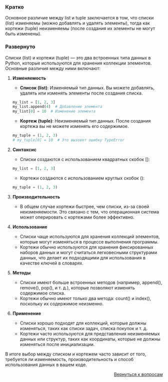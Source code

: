 ### Кратко

Основное различие между list и tuple заключается в том, что списки (list) изменяемы (можно добавлять и удалять
элементы), тогда как кортежи (tuple) неизменяемы (после создания их элементы не могут быть изменены).

### Развернуто

Списки (list) и кортежи (tuple) — это два встроенных типа данных в Python, которые используются для хранения коллекции
элементов. Основные различия между ними включают:

1. **Изменяемость**
    - **Список (list)**: Изменяемый тип данных. Вы можете добавлять, удалять или изменять элементы после создания
      списка.
    ```python
    my_list = [1, 2, 3]
    my_list.append(4)  # Добавление элемента
    my_list[0] = 10  # Изменение элемента
    ```
    - **Кортеж (tuple)**: Неизменяемый тип данных. После создания кортежа вы не можете изменять его содержимое.
    ```python
    my_tuple = (1, 2, 3)
    # my_tuple[0] = 10  # Это вызовет ошибку TypeError
    ```

2. **Синтаксис**
    - Списки создаются с использованием квадратных скобок []:
    ```python
    my_list = [1, 2, 3]
    ```
    - Кортежи создаются с использованием круглых скобок ():
    ```python
    my_tuple = (1, 2, 3)
    ```

3. **Производительность**
    - В общем случае кортежи быстрее, чем списки, из-за своей неизменяемости. Это связано с тем, что операционная
      система может оперировать с кортежами более эффективно.

4. **Использование**
    - Списки чаще используются для хранения коллекций элементов, которые могут изменяться в процессе выполнения
      программы.
    - Кортежи обычно используются для хранения фиксированных наборов данных и могут считаться легковесными структурами
      данных, что делает их подходящими для использования в качестве ключей в словарях.

5. **Методы**
    - Списки имеют больше встроенных методов (например, append(), remove(), pop(), и т. д.), которые позволяют изменять
      содержимое списка.
    - Кортежи обычно имеют только два метода: count() и index(), поскольку их содержимое неизменно.

6. **Применение**
    - Списки хорошо подходят для коллекций, которые должны изменяться, таких как списки задач, списка покупок и т. д.
    - Кортежи часто используются для представления неизменяемых данных или структур, таких как координаты, которые не
      должны изменяться после инициализации.

В итоге выбор между списком и кортежем часто зависит от того, требуется ли изменяемость, производительность и способ
использования данных в вашем коде.

<div align="right">

[Вернуться к вопросам](../Вопросы.md)

</div>
